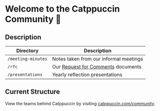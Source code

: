 # Welcome to the Catppuccin Community 🎉

## Description

| Directory          | Description                                                                               |
|--------------------|-------------------------------------------------------------------------------------------|
| `/meeting-minutes` | Notes taken from our informal meetings                                                    |
| `/rfc`             | Our [Request for Comments](https://en.wikipedia.org/wiki/Request_for_Comments) documents  |
| `/presentations`   | Yearly reflection presentations                                                           |

## Current Structure

View the teams behind Catppuccin by visiting [catppuccin.com/community](https://catppuccin.com/community).
